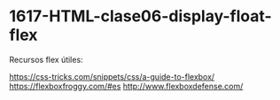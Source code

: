 # 1617-HTML-clase06-display-float-flex

Recursos flex útiles:

https://css-tricks.com/snippets/css/a-guide-to-flexbox/
https://flexboxfroggy.com/#es
http://www.flexboxdefense.com/

